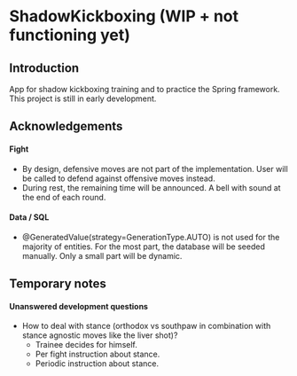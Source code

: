# ShadowKickboxing (WIP + not functioning yet)

## Introduction

App for shadow kickboxing training and to practice the Spring framework. This project is still in early development.


## Acknowledgements

#### Fight

* By design, defensive moves are not part of the implementation. User will be called to defend against offensive moves instead.
* During rest, the remaining time will be announced. A bell with sound at the end of each round.


#### Data / SQL

* @GeneratedValue(strategy=GenerationType.AUTO) is not used for the majority of entities. For the most part, the database will be seeded manually. Only a small part will be dynamic.

## Temporary notes

#### Unanswered development questions

* How to deal with stance (orthodox vs southpaw in combination with stance agnostic moves like the liver shot)?
    * Trainee decides for himself.
    * Per fight instruction about stance.
    * Periodic instruction about stance.